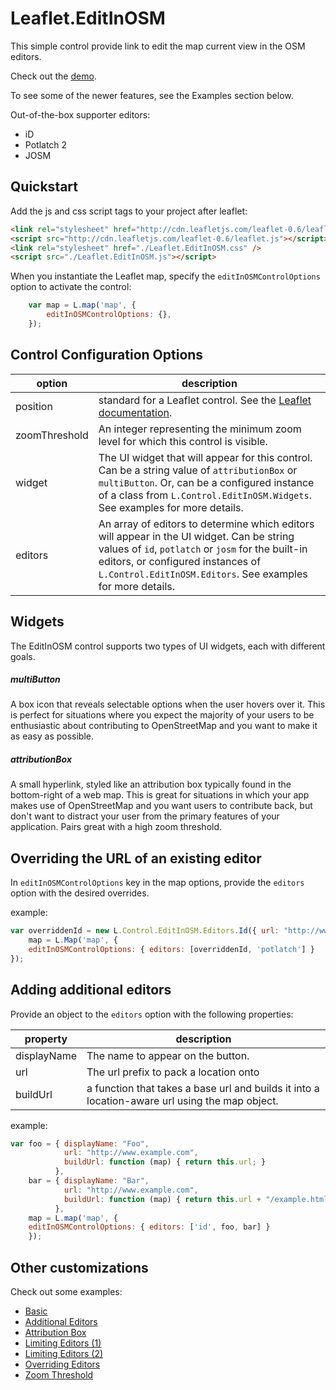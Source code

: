 # Leaflet.EditInOSM

This simple control provide link to edit the map current view in the OSM editors.

Check out the [demo](http://yohanboniface.github.com/Leaflet.EditInOSM/examples/basic.html).

To see some of the newer features, see the Examples section below.

Out-of-the-box supporter editors:
- iD
- Potlatch 2
- JOSM

## Quickstart

Add the js and css script tags to your project after leaflet:
```html
<link rel="stylesheet" href="http://cdn.leafletjs.com/leaflet-0.6/leaflet.css" />
<script src="http://cdn.leafletjs.com/leaflet-0.6/leaflet.js"></script>
<link rel="stylesheet" href="./Leaflet.EditInOSM.css" />
<script src="./Leaflet.EditInOSM.js"></script>

```

When you instantiate the Leaflet map, specify the `editInOSMControlOptions` option to activate the control:

```javascript
    var map = L.map('map', {
        editInOSMControlOptions: {},
    });
```

## Control Configuration Options

| option                   | description                                                                                                                                                                                                                                         |
|--------------------------|-----------------------------------------------------------------------------------------------------------------------------------------------------------------------------------------------------------------------------------------------------|
| position                 | standard for a Leaflet control. See the [Leaflet documentation](http://leafletjs.com/reference.html#control-positions).                                                                                                                             |
| zoomThreshold            | An integer representing the minimum zoom level for which this control is visible.                                                                                                                                                                   |
| widget                   | The UI widget that will appear for this control. Can be a string value of `attributionBox` or `multiButton`. Or, can be a configured instance of a class from `L.Control.EditInOSM.Widgets`. See examples for more details.                         |
| editors                  | An array of editors to determine which editors will appear in the UI widget. Can be string values of `id`, `potlatch` or `josm` for the built-in editors, or configured instances of `L.Control.EditInOSM.Editors`. See examples for more details.  |

## Widgets

The EditInOSM control supports two types of UI widgets, each with different goals.

##### multiButton
A box icon that reveals selectable options when the user hovers over it. This is perfect for situations where you expect the majority of your users to be enthusiastic about contributing to OpenStreetMap and you want to make it as easy as possible.
##### attributionBox
A small hyperlink, styled like an attribution box typically found in the bottom-right of a web map. This is great for situations in which your app makes use of OpenStreetMap and you want users to contribute back, but don't want to distract your user from the primary features of your application. Pairs great with a high zoom threshold.

## Overriding the URL of an existing editor

In `editInOSMControlOptions` key in the map options, provide the `editors` option with the desired overrides.

example:
```javascript
var overriddenId = new L.Control.EditInOSM.Editors.Id({ url: "http://www.example.com" }),
    map = L.Map('map', {
    editInOSMControlOptions: { editors: [overriddenId, 'potlatch'] }
});
```

## Adding additional editors

Provide an object to the `editors` option with the following properties:

| property    | description                                                                                    |
|-------------|------------------------------------------------------------------------------------------------|
| displayName | The name to appear on the button.                                                              |
| url         | The url prefix to pack a location onto                                                         |
| buildUrl    | a function that takes a base url and builds it into a location-aware url using the map object. |

example:
```javascript
var foo = { displayName: "Foo",
            url: "http://www.example.com",
            buildUrl: function (map) { return this.url; }
          },
    bar = { displayName: "Bar",
            url: "http://www.example.com",
            buildUrl: function (map) { return this.url + "/example.html"; }
          },
    map = L.map('map', { 
    editInOSMControlOptions: { editors: ['id', foo, bar] }
    });

```

## Other customizations

Check out some examples:

* [Basic](http://yohanboniface.github.com/Leaflet.EditInOSM/examples/basic.html)
* [Additional Editors](http://yohanboniface.github.com/Leaflet.EditInOSM/examples/additional-editors.html)
* [Attribution Box](http://yohanboniface.github.com/Leaflet.EditInOSM/examples/attribution-box.html)
* [Limiting Editors (1)](http://yohanboniface.github.com/Leaflet.EditInOSM/examples/limit-editors-1.html)
* [Limiting Editors (2)](http://yohanboniface.github.com/Leaflet.EditInOSM/examples/limit-editors-2.html)
* [Overriding Editors](http://yohanboniface.github.com/Leaflet.EditInOSM/examples/override-editors.html)
* [Zoom Threshold](http://yohanboniface.github.com/Leaflet.EditInOSM/examples/zoom-threshold.html)
